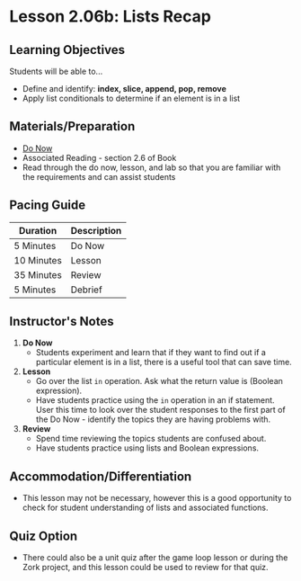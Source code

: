 # Lesson 2.06b: Lists Recap

## Learning Objectives
Students will be able to... 
* Define and identify: **index, slice, append, pop, remove**
* Apply list conditionals to determine if an element is in a list

## Materials/Preparation
* [Do Now]
* Associated Reading - section 2.6 of Book
* Read through the do now, lesson, and lab so that you are familiar with the requirements and can assist students

## Pacing Guide
| **Duration**   | **Description** |
| ---------- | ----------- |
| 5 Minutes  | Do Now      |
| 10 Minutes | Lesson      |
| 35 Minutes | Review      |
| 5 Minutes | Debrief  |

## Instructor's Notes
1. **Do Now**
   * Students experiment and learn that if they want to find out if a particular element is in a list, there is a useful tool that can save time.
2. **Lesson**
   * Go over the list `in` operation. Ask what the return value is (Boolean expression).
   * Have students practice using the `in` operation in an if statement. User this time to look over the student responses to the first part of the Do Now - identify the topics they are having problems with.
3. **Review**
   * Spend time reviewing the topics students are confused about.
   * Have students practice using lists and Boolean expressions.

## Accommodation/Differentiation 
   * This lesson may not be necessary, however this is a good opportunity to check for student understanding of lists and associated functions. 

## Quiz Option
   * There could also be a unit quiz after the game loop lesson or during the Zork project, and this lesson could be used to review for that quiz.
  
[Do Now]:do_now2.md

